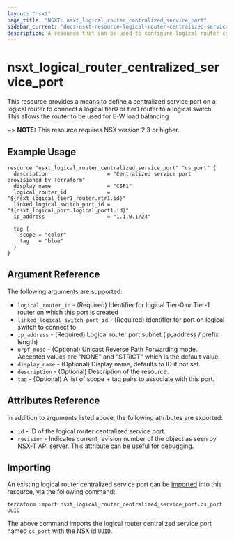 ```yaml
---
layout: "nsxt"
page_title: "NSXT: nsxt_logical_router_centralized_service_port"
sidebar_current: "docs-nsxt-resource-logical-router-centralized-service-port"
description: A resource that can be used to configure logical router centralized service port in NSX.
---
```


# nsxt_logical_router_centralized_service_port

This resource provides a means to define a centralized service port on a logical router to connect a logical tier0 or tier1 router to a logical switch. This allows the router to be used for E-W load balancing

~> **NOTE:** This resource requires NSX version 2.3 or higher.

## Example Usage

```hcl
resource "nsxt_logical_router_centralized_service_port" "cs_port" {
  description                   = "Centralized service port provisioned by Terraform"
  display_name                  = "CSP1"
  logical_router_id             = "${nsxt_logical_tier1_router.rtr1.id}"
  linked_logical_switch_port_id = "${nsxt_logical_port.logical_port1.id}"
  ip_address                    = "1.1.0.1/24"

  tag {
    scope = "color"
    tag   = "blue"
  }
}
```

## Argument Reference

The following arguments are supported:

* `logical_router_id` - (Required) Identifier for logical Tier-0 or Tier-1 router on which this port is created
* `linked_logical_switch_port_id` - (Required) Identifier for port on logical switch to connect to
* `ip_address` - (Required) Logical router port subnet (ip_address / prefix length)
* `urpf_mode` - (Optional) Unicast Reverse Path Forwarding mode. Accepted values are "NONE" and "STRICT" which is the default value.
* `display_name` - (Optional) Display name, defaults to ID if not set.
* `description` - (Optional) Description of the resource.
* `tag` - (Optional) A list of scope + tag pairs to associate with this port.

## Attributes Reference

In addition to arguments listed above, the following attributes are exported:

* `id` - ID of the logical router centralized service port.
* `revision` - Indicates current revision number of the object as seen by NSX-T API server. This attribute can be useful for debugging.

## Importing

An existing logical router centralized service port can be [imported][docs-import] into this resource, via the following command:

[docs-import]: /docs/import/index.html

```
terraform import nsxt_logical_router_centralized_service_port.cs_port UUID
```

The above command imports the logical router centralized service port named `cs_port` with the NSX id `UUID`.
